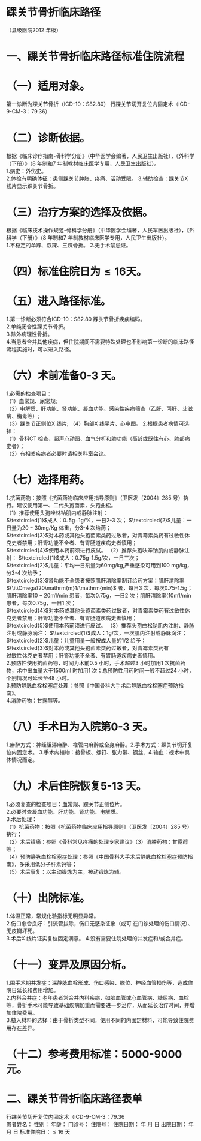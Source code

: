 # 踝关节骨折临床路径  
（县级医院2012 年版）  
# 一、踝关节骨折临床路径标准住院流程  
# （一）适用对象。  
第一诊断为踝关节骨折（ICD-10：S82.80） 行踝关节切开复位内固定术（ICD-9-CM-3：79.36）  
# （二）诊断依据。  
根据《临床诊疗指南-骨科学分册》（中华医学会编著，人民卫生出版社），《外科学（下册）》（8 年制和7 年制教材临床医学专用，人民卫生出版社）。  
1.病史：外伤史。  
2.体检有明确体征：患侧踝关节肿胀、疼痛、活动受限。 3.辅助检查：踝关节X 线片显示踝关节骨折。  
# （三）治疗方案的选择及依据。  
根据《临床技术操作规范-骨科学分册》（中华医学会编著，人民军医出版社），《外科学（下册）》（8 年制和7 年制教材临床医学专用，人民卫生出版社）。  
1.不稳定的单踝、双踝、三踝骨折。 2.无手术禁忌证。  
# （四）标准住院日为${\leqslant}16$天。  
# （五）进入路径标准。  
1.第一诊断必须符合ICD-10：S82.80 踝关节骨折疾病编码。  
2.单纯闭合性踝关节骨折。  
3.除外病理性骨折。  
4.当患者合并其他疾病，但住院期间不需要特殊处理也不影响第一诊断的临床路径流程实施时，可以进入路径。  
# （六）术前准备0-3 天。  
1.必需的检查项目：  
（1）血常规、尿常规;  
（2）电解质、肝功能、肾功能、凝血功能、感染性疾病筛查（乙肝、丙肝、艾滋病、梅毒等）;  
（3）踝关节正侧位X 线片; （4）胸部X 线平片、心电图。 2.根据患者病情可选择：  
（1）骨科CT 检查、超声心动图、血气分析和肺功能（高龄或既往有心、肺部病史者）；  
（2）有相关疾病者必要时请相关科室会诊。  
# （七）选择用药。  
1.抗菌药物：按照《抗菌药物临床应用指导原则》（卫医发〔2004〕285 号）执行。建议使用第一、二代头孢菌素，头孢曲松。  
（1）推荐使用头孢唑林钠肌内或静脉注射：  
$\textcircled{1}$成人：$0.\,5\mathrm{g}{-1}\mathrm{g}/\%$，一日2-3 次； $\textcircled{2}$儿童：一日量为$20{-}30\mathrm{mg/Kg}$ 体重，分3-4 次给药；  
$\textcircled{3}$对本药或其他头孢菌素类药过敏者，对青霉素类药有过敏性休克史者禁用；肝肾功能不全者、有胃肠道疾病史者慎用；  
$\textcircled{4}$使用本药前须进行皮试。 （2）推荐头孢呋辛钠肌内或静脉注射： $\textcircled{1}$成人：0.75g-1.5g/次，一日三次；  
$\textcircled{2}$儿童：平均一日剂量为60mg/kg,严重感染可用到100 $\mathrm{mg/kg}$，分3-4 次给予；  
$\textcircled{3}$肾功能不全患者按照肌酐清除率制订给药方案：肌酐清除率${\it\Omega}20\mathrm{m}1/\mathrm{min}$ 者，每日3 次，每次0.75-1.5g；肌酐清除率$10{-}20\mathrm{m}1/\mathrm{min}$ 患者，每次0.75g，一日2 次；肌酐清除率$\mathrm{\langle10m1/min}$ 患者，每次0.75g，一日1 次；  
$\textcircled{4}$对本药或其他头孢菌素类药过敏者，对青霉素类药有过敏性休克史者禁用；肝肾功能不全者、有胃肠道疾病史者慎用；  
$\textcircled{5}$使用本药前须进行皮试。 （3）推荐头孢曲松钠肌内注射、静脉注射或静脉滴注： $\textcircled{1}$成人：1g/次，一次肌内注射或静脉滴注； $\textcircled{2}$儿童：儿童用量一般按成人量的1/2 给予； $\textcircled{3}$对本药或其他头孢菌素类药过敏者，对青霉素类药有  
过敏性休克史者禁用；肝肾功能不全者、有胃肠道疾病史者慎用。  
2.预防性使用抗菌药物，时间为术前0.5 小时，手术超过3 小时加用1 次抗菌药物，术中出血量大于1500ml 时加用1 次；总预防性用药时间一般不超过24 小时，个别情况可延长至48 小时。  
3.预防静脉血栓栓塞症处理：参照《中国骨科大手术后静脉血栓栓塞症预防指南》。  
4.消肿药物：甘露醇等。  
# （八）手术日为入院第0-3 天。  
1.麻醉方式：神经阻滞麻醉、椎管内麻醉或全身麻醉。2.手术方式：踝关节切开复位内固定术。 3.手术内植物：接骨板、螺钉、张力带、钢丝、4.输血：视术中具体情况而定。  
# （九）术后住院恢复5-13 天。  
1.必须复查的检查项目：血常规、踝关节正侧位片。  
2.必要时查凝血功能、肝功能、肾功能、电解质。  
3.术后处理：  
（1）抗菌药物：按照《抗菌药物临床应用指导原则》（卫医发〔2004〕285 号）执行；  
（2）术后镇痛：参照《骨科常见疼痛的处理专家建议》（3）消肿药物：甘露醇等；  
（4）预防静脉血栓栓塞症处理：参照《中国骨科大手术后静脉血栓栓塞症预防指南》，多采用低分子肝素钙等；  
（5）术后康复：以主动锻炼为主，被动锻炼为辅。  
# （十）出院标准。  
1.体温正常，常规化验指标无明显异常。  
2.伤口愈合良好：引流管拔除，伤口无感染征象（或可 在门诊处理的伤口情况）、无皮瓣坏死。  
3.术后X 线片证实复位固定满意。 4.没有需要住院处理的并发症和/或合并症。  
# （十一）变异及原因分析。  
1.围手术期并发症：深静脉血栓形成、伤口感染、脱位、神经血管损伤等，造成住院日延长和费用增加。  
2.内科合并症：老年患者常合并内科疾病，如脑血管或心血管病、糖尿病、血栓等，骨折手术可能导致基础疾病加重而需要进一步治疗，从而延长治疗时间，并增加住院费用。  
3.植入材料的选择：由于骨折类型不同，使用不同的内固定材料，可能导致住院费用存在差异。  
# （十二）参考费用标准：5000-9000 元。  
# 二、踝关节骨折临床路径表单  
行踝关节切开复位内固定术（ICD-9-CM-3：79.36  
患者姓名：       性别：    年龄：    门诊号：        住院号：           住院日期：    年   月   日    出院日期：    年   月   日   标准住院日：${\leqslant}16$ 天  
